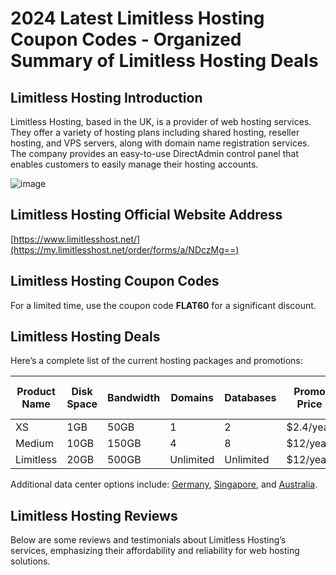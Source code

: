 # 2024 Latest Limitless Hosting Coupon Codes - Organized Summary of Limitless Hosting Deals

## Limitless Hosting Introduction

Limitless Hosting, based in the UK, is a provider of web hosting services. They offer a variety of hosting plans including shared hosting, reseller hosting, and VPS servers, along with domain name registration services. The company provides an easy-to-use DirectAdmin control panel that enables customers to easily manage their hosting accounts.

![image](https://github.com/streckerl351/Limitless-Hosting/assets/167607498/437a2492-ae01-40c8-8cc3-8425d528c8f9)

## Limitless Hosting Official Website Address

[https://www.limitlesshost.net/](https://my.limitlesshost.net/order/forms/a/NDczMg==)

## Limitless Hosting Coupon Codes

For a limited time, use the coupon code **FLAT60** for a significant discount.

## Limitless Hosting Deals

Here’s a complete list of the current hosting packages and promotions:

| Product Name | Disk Space | Bandwidth | Domains | Databases | Promo Price | Data Center Location |
|--------------|------------|-----------|---------|-----------|-------------|----------------------|
| XS           | 1GB        | 50GB      | 1       | 2         | $2.4/year   | [USA](https://my.limitlesshost.net/order/config/index/usahosting-da/?group_id=39&coupon=FLAT60&a=NDczMg==) |
| Medium       | 10GB       | 150GB     | 4       | 8         | $12/year    | [USA](https://my.limitlesshost.net/order/config/index/usahosting-da/?group_id=39&coupon=FLAT60&a=NDczMg==) |
| Limitless    | 20GB       | 500GB     | Unlimited | Unlimited | $12/year    | [USA](https://my.limitlesshost.net/order/config/index/usahosting-da/?group_id=39&coupon=FLAT60&a=NDczMg==) |

Additional data center options include: [Germany](https://my.limitlesshost.net/order/config/index/de-sharedhosting/?group_id=33&coupon=FLAT60&a=NDczMg==), [Singapore](https://my.limitlesshost.net/order/config/index/singapore-hosting/?group_id=53&coupon=FLAT60&a=NDczMg==), and [Australia](https://my.limitlesshost.net/order/config/index/australia-hosting/?group_id=58&coupon=FLAT60&a=NDczMg==).

## Limitless Hosting Reviews

Below are some reviews and testimonials about Limitless Hosting’s services, emphasizing their affordability and reliability for web hosting solutions.
